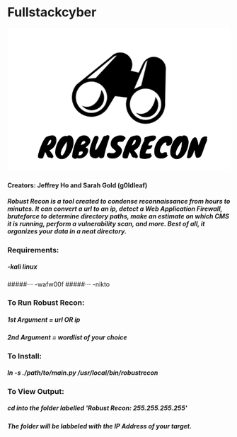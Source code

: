 # Fullstackcyber

![alt text](https://github.com/hojeffrey/Fullstackcyber/blob/test-branch/robust-recon-logo.png)

#### Creators: Jeffrey Ho and Sarah Gold (g0ldleaf)

##### Robust Recon is a tool created to condense reconnaissance from hours to minutes. It can convert a url to an ip, detect a Web Application Firewall, bruteforce to determine directory paths, make an estimate on which CMS it is running, perform a vulnerability scan, and more. Best of all, it organizes your data in a neat directory. 


### Requirements: 
##### -kali linux
#####⋅⋅⋅    -wafw00f
#####⋅⋅⋅    -nikto 

### To Run Robust Recon:
##### 1st Argument = url OR ip
##### 2nd Argument = wordlist of your choice


### To Install:
##### ln -s ./path/to/main.py /usr/local/bin/robustrecon

### To View Output:
##### cd into the folder labelled 'Robust Recon: 255.255.255.255'
##### The folder will be labbeled with the IP Address of your target.
